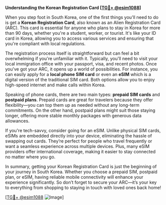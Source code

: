 **Understanding the Korean Registration Card [[TG💪+ @esim1088](https://t.me/s/esim1088)]**

When you step foot in South Korea, one of the first things you'll need to do is get a **Korean Registration Card**, also known as an Alien Registration Card (ARC). This card is essential for anyone who plans to stay in Korea for more than 90 days, whether you're a student, worker, or tourist. It's like your ID card in Korea, allowing you to access various services and ensuring that you're compliant with local regulations.

The registration process itself is straightforward but can feel a bit overwhelming if you're unfamiliar with it. Typically, you'll need to visit your local immigration office with your passport, visa, and recent photos. Once you've got your ARC, it opens up a world of possibilities. For instance, you can easily apply for a **local phone SIM card** or even an **eSIM** which is a digital version of the traditional SIM card. Both options allow you to enjoy high-speed internet and make calls within Korea.

Speaking of phone cards, there are two main types: **prepaid SIM cards** and **postpaid plans**. Prepaid cards are great for travelers because they offer flexibility—you can top them up as needed without any long-term commitments. On the other hand, postpaid plans might suit those staying longer, offering more stable monthly packages with generous data allowances. 

If you're tech-savvy, consider going for an eSIM. Unlike physical SIM cards, eSIMs are embedded directly into your device, eliminating the hassle of swapping out cards. They’re perfect for people who travel frequently or want a seamless experience across multiple devices. Plus, many eSIM providers offer international coverage, making it easier to stay connected no matter where you go.

In summary, getting your Korean Registration Card is just the beginning of your journey in South Korea. Whether you choose a prepaid SIM, postpaid plan, or eSIM, having reliable mobile connectivity will enhance your experience significantly. So don’t forget to secure your ARC—it’s your key to everything from shopping to staying in touch with loved ones back home!

[[TG💪+ @esim1088](https://t.me/s/esim1088) ![Image](https://i.postimg.cc/Y0z9fWf4/image.png)]